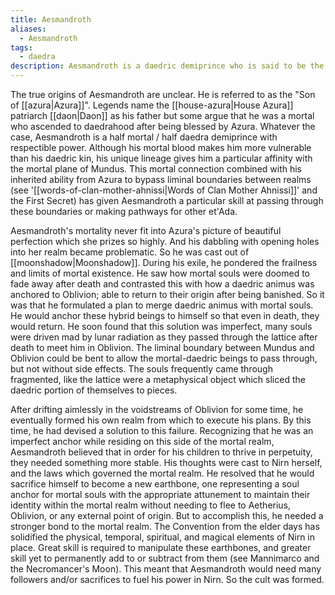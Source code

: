 ```yaml
---
title: Aesmandroth
aliases:
  - Aesmandroth
tags:
  - daedra
description: Aesmandroth is a daedric demiprince who is said to be the "Son of Azura".
---
```

The true origins of Aesmandroth are unclear. He is referred to as the "Son of [[azura|Azura]]". Legends name the [[house-azura|House Azura]] patriarch [[daon|Daon]] as his father but some argue that he was a mortal who ascended to daedrahood after being blessed by Azura. Whatever the case, Aesmandroth is a half mortal / half daedra demiprince with respectible power. Although his mortal blood makes him more vulnerable than his daedric kin, his unique lineage gives him a particular affinity with the mortal plane of Mundus. This mortal connection combined with his inherited ability from Azura to bypass liminal boundaries between realms (see '[[words-of-clan-mother-ahnissi|Words of Clan Mother Ahnissi]]' and the First Secret) has given Aesmandroth a particular skill at passing through these boundaries or making pathways for other et'Ada.

Aesmandroth's mortality never fit into Azura's picture of beautiful perfection which she prizes so highly. And his dabbling with opening holes into her realm became problematic. So he was cast out of [[moonshadow|Moonshadow]]. During his exile, he pondered the frailness and limits of mortal existence. He saw how mortal souls were doomed to fade away after death and contrasted this with how a daedric animus was anchored to Oblivion; able to return to their origin after being banished. So it was that he formulated a plan to merge daedric animus with mortal souls. He would anchor these hybrid beings to himself so that even in death, they would return. He soon found that this solution was imperfect, many souls were driven mad by lunar radiation as they passed through the lattice after death to meet him in Oblivion. The liminal boundary between Mundus and Oblivion could be bent to allow the mortal-daedric beings to pass through, but not without side effects. The souls frequently came through fragmented, like the lattice were a metaphysical object which sliced the daedric portion of themselves to pieces.

After drifting aimlessly in the voidstreams of Oblivion for some time, he eventually formed his own realm from which to execute his plans. By this time, he had devised a solution to this failure. Recognizing that he was an imperfect anchor while residing on this side of the mortal realm, Aesmandroth believed that in order for his children to thrive in perpetuity, they needed something more stable. His thoughts were cast to Nirn herself, and the laws which governed the mortal realm. He resolved that he would sacrifice himself to become a new earthbone, one representing a soul anchor for mortal souls with the appropriate attunement to maintain their identity within the mortal realm without needing to flee to Aetherius, Oblivion, or any external point of origin. But to accomplish this, he needed a stronger bond to the mortal realm. The Convention from the elder days has solidified the physical, temporal, spiritual, and magical elements of Nirn in place. Great skill is required to manipulate these earthbones, and greater skill yet to permanently add to or subtract from them (see Mannimarco and the Necromancer's Moon). This meant that Aesmandroth would need many followers and/or sacrifices to fuel his power in Nirn. So the cult was formed.